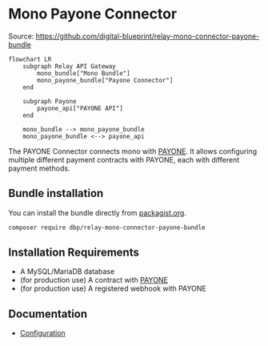 # Mono Payone Connector

Source: https://github.com/digital-blueprint/relay-mono-connector-payone-bundle

```mermaid
flowchart LR
    subgraph Relay API Gateway
        mono_bundle["Mono Bundle"]
        mono_payone_bundle["Payone Connector"]
    end

    subgraph Payone
        payone_api["PAYONE API"]
    end

    mono_bundle --> mono_payone_bundle
    mono_payone_bundle <--> payone_api
```

The PAYONE Connector connects mono with [PAYONE](https://www.payone.com/).
It allows configuring multiple different payment contracts with PAYONE, each with
different payment methods.

## Bundle installation

You can install the bundle directly from [packagist.org](https://packagist.org/packages/dbp/relay-mono-connector-payone-bundle).

```bash
composer require dbp/relay-mono-connector-payone-bundle
```

## Installation Requirements

* A MySQL/MariaDB database
* (for production use) A contract with [PAYONE](https://www.payone.com/)
* (for production use) A registered webhook with PAYONE

## Documentation

* [Configuration](./config.md)
